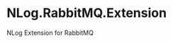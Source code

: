 # NLog.RabbitMQ.Extension
NLog Extension for RabbitMQ

	
<pre><code>
<nlog xmlns="http://www.nlog-project.org/schemas/NLog.xsd"
      xmlns:haf="https://github.com/haf/NLog.RabbitMQ/raw/master/src/schemas/NLog.RabbitMQ.xsd"
      xmlns:xsi="http://www.w3.org/2001/XMLSchema-instance"
      internalLogToConsole="true">

  <extensions>
    <add assembly="NLog.RabbitMQ.Extension" />
  </extensions>

  <targets async="true">    
    <target name="RabbitMQTarget"
            xsi:type="RabbitMQ"
            username="guest"
            password="guest"
            hostname="localhost"
            exchange="app-logging"
            port="5672"
            topic="DemoApp.Logging.{0}"
            vhost="/"
            durable="true"
            appid="NLog.RabbitMQ.DemoApp"
            maxBuffer="10240"
            heartBeatSeconds="3"
            useJson="true"            
    />
  </targets>

  <rules>
    <logger name="*" minlevel="Trace" writeTo="RabbitMQTarget"/>
  </rules>

</nlog>
</pre></code>
